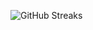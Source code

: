 ![GitHub Streaks](https://github-streaks-mqc9.onrender.com/streak/happilli/image?theme=midnight&cache_bust=1743456697&lang=ja)
